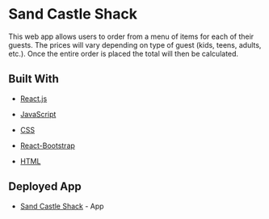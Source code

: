 # Sand Castle Shack

This web app allows users to order from a menu of items for each of their guests. The prices will vary depending on type of guest (kids, teens, adults, etc.). Once the entire order is placed the total will then be calculated. 


## Built With

* [React.js](https://reactjs.org/)

* [JavaScript](https://developer.mozilla.org/en-US/docs/Web/JavaScript)

* [CSS](https://developer.mozilla.org/en-US/docs/Web/CSS)

* [React-Bootstrap](https://getbootstrap.com/)

* [HTML](https://developer.mozilla.org/en-US/docs/Web/HTML)


## Deployed App
* [Sand Castle Shack](https://sand-castle-shack.herokuapp.com/) - App
